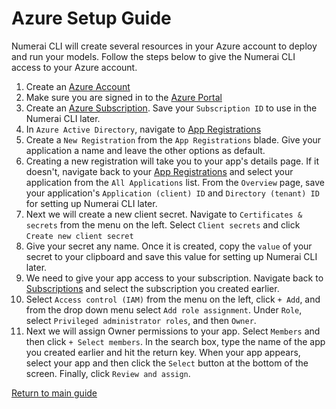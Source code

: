 # Azure Setup Guide

Numerai CLI will create several resources in your Azure account to deploy and run your models.
Follow the steps below to give the Numerai CLI access to your Azure account.

1. Create an [Azure Account](https://signup.azure.com)
2. Make sure you are signed in to the [Azure Portal](https://portal.azure.com/)
3. Create an [Azure Subscription](https://portal.azure.com/#view/Microsoft_Azure_Billing/SubscriptionsBlade). Save your `Subscription ID` to use in the Numerai CLI later.
4. In `Azure Active Directory`, navigate to [App Registrations](https://portal.azure.com/#view/Microsoft_AAD_IAM/ActiveDirectoryMenuBlade/~/RegisteredApps)
5. Create a `New Registration` from the `App Registrations` blade. Give your application a name and leave the other options as default.
6. Creating a new registration will take you to your app's details page. If it doesn't, navigate back to your [App Registrations](https://portal.azure.com/#view/Microsoft_AAD_IAM/ActiveDirectoryMenuBlade/~/RegisteredApps) and select your application from the `All Applications` list. From the `Overview` page, save your application's `Application (client) ID` and `Directory (tenant) ID` for setting up Numerai CLI later.
7. Next we will create a new client secret. Navigate to `Certificates & secrets` from the menu on the left. Select `Client secrets` and click `Create new client secret`
8. Give your secret any name. Once it is created, copy the `value` of your secret to your clipboard and save this value for setting up Numerai CLI later.
9. We need to give your app access to your subscription. Navigate back to [Subscriptions](https://portal.azure.com/#view/Microsoft_Azure_Billing/SubscriptionsBlade) and select the subscription you created earlier.
10. Select `Access control (IAM)` from the menu on the left, click `+ Add`, and from the drop down menu select `Add role assignment`. Under `Role`, select `Privileged administrator roles`, and then `Owner`.
11. Next we will assign Owner permissions to your app. Select `Members` and then click `+ Select members`. In the search box, type the name of the app you created earlier and hit the return key. When your app appears, select your app and then click the `Select` button at the bottom of the screen. Finally, click `Review and assign`.

[Return to main guide](../README.md#getting-started)
